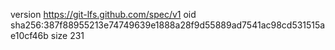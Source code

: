version https://git-lfs.github.com/spec/v1
oid sha256:387f88955213e74749639e1888a28f9d55889ad7541ac98cd531515ae10cf46b
size 231
